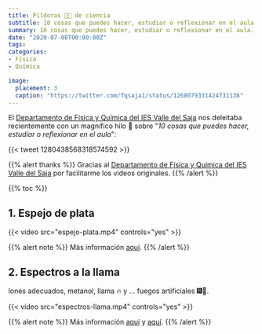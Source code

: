 ```yaml
---
title: Píldoras 💊💊 de ciencia
subtitle: 10 cosas que puedes hacer, estudiar o reflexionar en el aula
summary: 10 cosas que puedes hacer, estudiar o reflexionar en el aula.
date: "2020-07-08T00:00:00Z"
tags:
categories:
- Física
- Química

image:
  placement: 3
  caption: "https://twitter.com/fqsaja1/status/1268079331424731136"
---
```


El [Departamento de Física y Química del IES Valle del Saja](http://www.fqsaja.com) nos deleitaba recientemente con un magnífico hilo 🧵 sobre "*10 cosas que puedes hacer, estudiar o reflexionar en el aula*":

{{< tweet 1280438568318574592 >}}

{{% alert thanks %}}
Gracias al [Departamento de Física y Química del IES Valle del Saja](http://www.fqsaja.com) por facilitarme los vídeos originales.
{{% /alert %}}

{{% toc %}}

## 1. Espejo de plata
{{< video src="espejo-plata.mp4" controls="yes" >}}

{{% alert note %}}
Más información [aquí](http://www.fqsaja.com/?portfolio_page=espejo-de-plata).
{{% /alert %}}

## 2. Espectros a la llama
Iones adecuados, metanol, llama 🔥 y ... fuegos artificiales 🎆🎇.

{{< video src="espectros-llama.mp4" controls="yes" >}}

{{% alert note %}}
Más información [aquí](http://www.fqsaja.com/?portfolio_page=espectros-atomicos-ii) y [aquí](https://www.usgs.gov/media/images/what-minerals-produce-colors-fireworks).
{{% /alert %}}